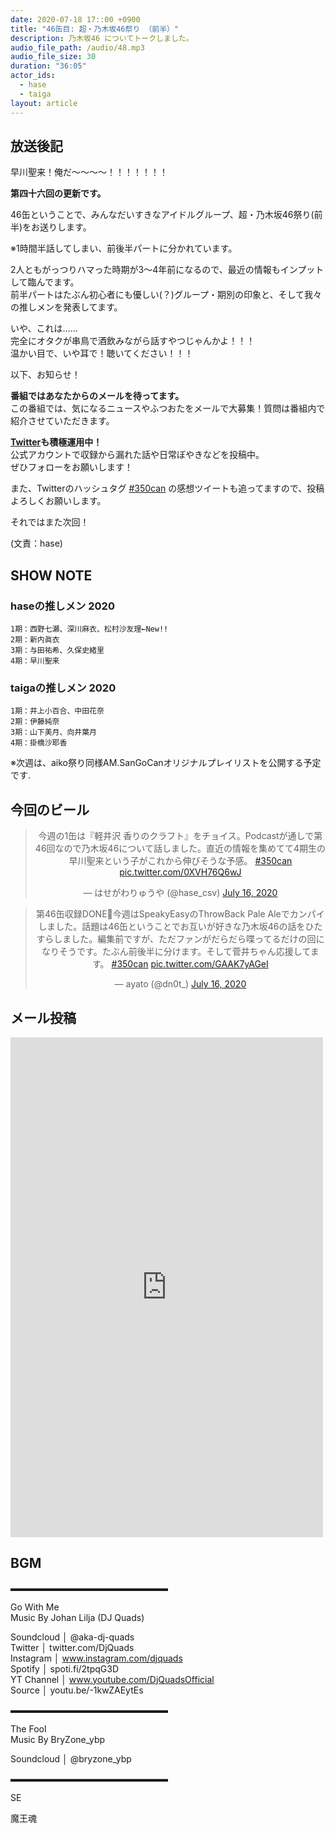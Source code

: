```yaml
---
date: 2020-07-18 17::00 +0900 
title: "46缶目: 超・乃木坂46祭り （前半）"
description: 乃木坂46 についてトークしました。
audio_file_path: /audio/48.mp3
audio_file_size: 30
duration: "36:05"
actor_ids:
  - hase
  - taiga
layout: article
---
```


## 放送後記

早川聖来！俺だ〜〜〜〜！！！！！！！

__第四十六回の更新です。__

46缶ということで、みんなだいすきなアイドルグループ、超・乃木坂46祭り(前半)をお送りします。

※1時間半話してしまい、前後半パートに分かれています。

2人ともがっつりハマった時期が3〜4年前になるので、最近の情報もインプットして臨んでます。  
前半パートはたぶん初心者にも優しい(？)グループ・期別の印象と、そして我々の推しメンを発表してます。

いや、これは……  
完全にオタクが串鳥で酒飲みながら話すやつじゃんかよ！！！  
温かい目で、いや耳で！聴いてください！！！ 

以下、お知らせ！

__番組ではあなたからのメールを待ってます。__  
この番組では、気になるニュースやふつおたをメールで大募集！質問は番組内で紹介させていただきます。  

__[Twitter](https://twitter.com/am350can)も積極運用中！__  
公式アカウントで収録から漏れた話や日常ぼやきなどを投稿中。  
ぜひフォローをお願いします！  

また、Twitterのハッシュタグ [#350can](https://twitter.com/search?q=%23350can&src=hashtag_click) の感想ツイートも追ってますので、投稿よろしくお願いします。

それではまた次回！

(文責：hase)

## SHOW NOTE

### haseの推しメン 2020
```
1期：西野七瀬、深川麻衣、松村沙友理←New!!
2期：新内眞衣
3期：与田祐希、久保史緒里
4期：早川聖来
```
### taigaの推しメン 2020
```
1期：井上小百合、中田花奈
2期：伊藤純奈
3期：山下美月、向井葉月
4期：掛橋沙耶香
```

※次週は、aiko祭り同様AM.SanGoCanオリジナルプレイリストを公開する予定です.

## 今回のビール

<center>
<blockquote class="twitter-tweet"><p lang="ja" dir="ltr">今週の1缶は『軽井沢 香りのクラフト』をチョイス。Podcastが通しで第46回なので乃木坂46について話しました。直近の情報を集めてて4期生の早川聖来という子がこれから伸びそうな予感。 <a href="https://twitter.com/hashtag/350can?src=hash&amp;ref_src=twsrc%5Etfw">#350can</a> <a href="https://t.co/0XVH76Q6wJ">pic.twitter.com/0XVH76Q6wJ</a></p>&mdash; はせがわりゅうや (@hase_csv) <a href="https://twitter.com/hase_csv/status/1283774886771478529?ref_src=twsrc%5Etfw">July 16, 2020</a></blockquote> <script async src="https://platform.twitter.com/widgets.js" charset="utf-8"></script>

<blockquote class="twitter-tweet"><p lang="ja" dir="ltr">第46缶収録DONE🍻今週はSpeakyEasyのThrowBack Pale Aleでカンパイしました。話題は46缶ということでお互いが好きな乃木坂46の話をひたすらしました。編集前ですが、ただファンがだらだら喋ってるだけの回になりそうです。たぶん前後半に分けます。そして菅井ちゃん応援してます。 <a href="https://twitter.com/hashtag/350can?src=hash&amp;ref_src=twsrc%5Etfw">#350can</a> <a href="https://t.co/GAAK7yAGeI">pic.twitter.com/GAAK7yAGeI</a></p>&mdash; ayato (@dn0t_) <a href="https://twitter.com/dn0t_/status/1283778040166617088?ref_src=twsrc%5Etfw">July 16, 2020</a></blockquote> <script async src="https://platform.twitter.com/widgets.js" charset="utf-8"></script>
</center>

## メール投稿
<div class="iframe-wrapper">
<iframe src="https://docs.google.com/forms/d/e/1FAIpQLSfTZ99ZtY5BJtHk38i7c_p3AdF-uIGnOOsc6W05wV6L0MTAQg/viewform?embedded=true" width="500" height="800" frameborder="0" marginheight="0" marginwidth="0">読み込んでいます…</iframe>
</div>

## BGM
▬▬▬▬▬▬▬▬▬▬▬▬▬▬▬▬▬▬  

Go With Me  
Music By Johan Lilja (DJ Quads)  

Soundcloud │ @aka-dj-quads  
Twitter │ twitter.com/DjQuads  
Instagram │ www.instagram.com/djquads  
Spotify │ spoti.fi/2tpqG3D  
YT Channel │ www.youtube.com/DjQuadsOfficial  
Source │ youtu.be/-1kwZAEytEs  

▬▬▬▬▬▬▬▬▬▬▬▬▬▬▬▬▬▬  

The Fool  
Music By BryZone_ybp  

Soundcloud │ @bryzone_ybp  

▬▬▬▬▬▬▬▬▬▬▬▬▬▬▬▬▬▬  

SE

魔王魂
